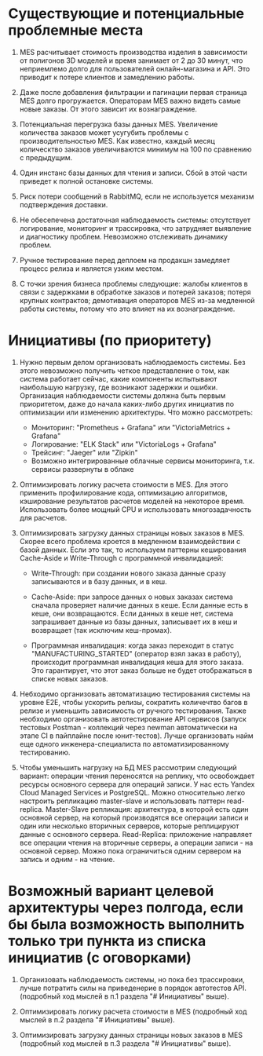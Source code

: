 # Существующие и потенциальные проблемные места


1. MES расчитывает стоимость производства изделия в зависимости от полигонов 3D моделей и время занимает от 2 до 30 минут, что неприемлемо долго для пользователей онлайн-магазина и API. Это приводит к потере клиентов и замедлению работы. 

2. Даже после добавления фильтрации и пагинации первая страница MES долго прогружается. Операторам MES важно видеть самые новые заказы. От этого зависит их вознаграждение. 

3. Потенциальная перегрузка базы данных MES. Увеличение количества заказов может усугубить проблемы с производительностью MES. Как известно, каждый месяц колическтво заказов увеличиваются минимум на 100 по сравнению с предыдущим.  

4. Один инстанс базы данных для чтения и записи. Сбой в этой части приведет к полной остановке системы. 

5. Риск потери сообщений в RabbitMQ, если не используется механизм подтверждения доставки. 

6. Не обесепечена достаточная наблюдаемость системы: отсутствует логирование, мониторинг и трассировка, что затрудняет выявление и диагностику проблем. Невозможно отслеживать динамику проблем.

7. Ручное тестирование перед деплоем на продакшн замедляет процесс релиза и является узким местом.

8. С точки зрения бизнеса проблемы следующие: жалобы клиентов в связи с задержками в обработке заказов и потерей заказов; потеря крупных контрактов; демотивация операторов MES из-за медленной работы системы, потому что это влияет на их вознаграждение.


# Инициативы (по приоритету)


1. Нужно первым делом организовать наблюдаемость системы. Без этого невозможно получить четкое представление о том, как система работает сейчас, какие компоненты испытывают наибольшую нагрузку, где возникают задержки и ошибки. Организация наблюдаемости системы должна быть первым приоритетом, даже до начала каких-либо других инициатив по оптимизации или изменению архитектуры. Что можно рассмотреть:
	- Мониторинг: "Prometheus + Grafana" или "VictoriaMetrics + Grafana"
	- Логирование: "ELK Stack" или "VictoriaLogs + Grafana"
	- Трейсинг: "Jaeger" или "Zipkin"
	- Возможно интегрированные облачные сервисы мониторинга, т.к. сервисы развернуты в облаке

2. Оптимизировать логику расчета стоимости в MES. Для этого применить профилирование кода, оптимизацию алгоритмов, кэширование результатов расчетов моделей на некоторое время. Использовать более мощный CPU и использовать многозадачность для расчетов. 

3. Оптимизировать загрузку данных страницы новых заказов в MES. Скорее всего проблема кроется в медленном взаимодействии с базой данных. Если это так, то используем паттерны кеширования Cache-Aside и Write-Through с программной инвалидацией:
 
	- Write-Through: при создании нового заказа данные сразу записываются и в базу данных, и в кеш. 
	
	- Cache-Aside: при запросе данных о новых заказах система сначала проверяет наличие данных в кеше. Если данные есть в кеше, они возвращаются. Если данных в кеше нет, система запрашивает данные из базы данных, записывает их в кеш и возвращает (так исключим кеш-промах). 
  
	- Программная инвалидация: когда заказ переходит в статус "MANUFACTURING_STARTED" (оператор взял заказ в работу), происходит программная инвалидация кеша для этого заказа. Это гарантирует, что этот заказ больше не будет отображаться в списке новых заказов. 

4. Небходимо организовать автоматизацию тестирования системы на уровне E2E, чтобы ускорить релизы, сократить количечтво багов в релизе и уменьшить зависимость от ручного тестирования. Также необходимо организовать автотестирование API сервисов (запуск тестовых Postman - коллекций через newman автоматически на этапе CI в пайплайне после юнит-тестов). Лучше организовать найм еще одного инженера-специалиста по автоматизированному тестированию.  

5. Чтобы уменьшить нагрузку на БД MES рассмотрим следующий вариант: операции чтения переносятся на реплику, что освобождает ресурсы основного сервера для операций записи. У нас есть Yandex Cloud Managed Services и PostgreSQL. Можно относительно легко настроить репликацию master-slave и использовать паттерн read-replica. Master-Slave репликация: архитектура, в которой есть один основной сервер, на который производятся все операции записи и один или несколько вторичных серверов, которые реплицируют данные с основного сервера. Read-Replica: приложение направляет все операции чтения на вторичные серверы, а операции записи - на основной сервер. Можно пока ограничиться одним сервером на запись и одним - на чтение. 




# Возможный вариант целевой архитектуры через полгода, если бы была возможность выполнить только три пункта из списка инициатив (с оговорками)

1. Организовать наблюдаемость системы, но пока без трассировки, лучше потратить силы на приведенерие в порядок автотестов API. (подробный ход мыслей в п.1 раздела "# Инициативы" выше).

2. Оптимизировать логику расчета стоимости в MES (подробный ход мыслей в п.2 раздела "# Инициативы" выше). 

3. Оптимизировать загрузку данных страницы новых заказов в MES (подробный ход мыслей в п.3 раздела "# Инициативы" выше). 








